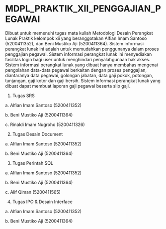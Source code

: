 # MDPL_PRAKTIK_XII_PENGGAJIAN_PEGAWAI
Dibuat untuk memenuhi tugas mata kuliah Metodologi Desain Perangkat Lunak Praktik kelompok xii yang beranggotakan Alfian Imam Santoso (5200411352), dan Beni Mustiko Aji (5200411364). Sistem informasi perangkat lunak ini adalah untuk memudahkan penggunanya dalam proses penggajian pegawai. Sistem informasi perangkat lunak ini menyediakan fasilitas login bagi user untuk menghindari penyalahgunaan hak akses.  Sistem informasi perangkat lunak yang dibuat hanya membahas mengenai pengolahan data-data pegawai berkaitan dengan proses penggajian, diantaranya data pegawai, golongan jabatan, data gaji pokok, potongan, tunjangan, gaji kotor dan gaji bersih.  Sistem informasi perangkat lunak yang dibuat dapat membuat laporan gaji pegawai beserta slip gaji.

1. Tugas SRS

a. Alfian Imam Santoso (5200411352)

b. Beni Mustiko Aji (5200411364)

c. Rinaldi Imam Nugroho (5200411326)

2. Tugas Desain Document

a. Alfian Imam Santoso (5200411352)

b. Beni Mustiko Aji (5200411364)

3. Tugas Perintah SQL

a. Alfian Imam Santoso (5200411352)

b. Beni Mustiko Aji (5200411364)

c. Alif Qiman (5200411565)

4. Tugas IPO & Desain Interface

a. Alfian Imam Santoso (5200411352)

b. Beni Mustiko Aji (5200411364)
